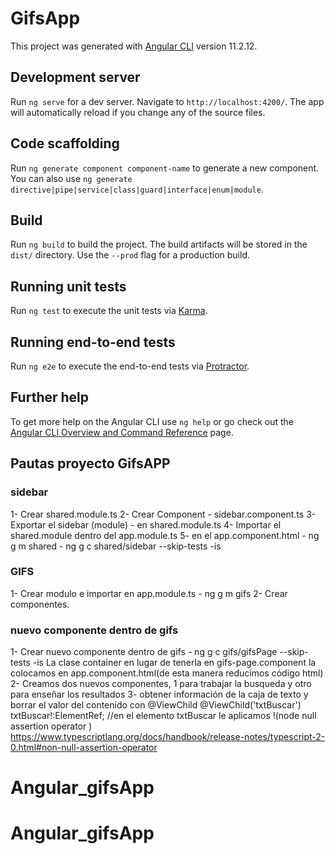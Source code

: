 # GifsApp

This project was generated with [Angular CLI](https://github.com/angular/angular-cli) version 11.2.12.

## Development server

Run `ng serve` for a dev server. Navigate to `http://localhost:4200/`. The app will automatically reload if you change any of the source files.

## Code scaffolding

Run `ng generate component component-name` to generate a new component. You can also use `ng generate directive|pipe|service|class|guard|interface|enum|module`.

## Build

Run `ng build` to build the project. The build artifacts will be stored in the `dist/` directory. Use the `--prod` flag for a production build.

## Running unit tests

Run `ng test` to execute the unit tests via [Karma](https://karma-runner.github.io).

## Running end-to-end tests

Run `ng e2e` to execute the end-to-end tests via [Protractor](http://www.protractortest.org/).

## Further help

To get more help on the Angular CLI use `ng help` or go check out the [Angular CLI Overview and Command Reference](https://angular.io/cli) page.

## Pautas proyecto GifsAPP

### sidebar

1- Crear shared.module.ts
2- Crear Component - sidebar.component.ts
3- Exportar el sidebar (module) - en shared.module.ts
4- Importar el shared.module dentro del app.module.ts
5- <app-sidebar></app-sidebar> en el app.component.html
    - ng g m shared
    - ng g c shared/sidebar --skip-tests -is

### GIFS

1- Crear modulo e importar en app.module.ts
    - ng g m gifs
2- Crear componentes. 

### nuevo componente dentro de gifs
1- Crear nuevo componente dentro de gifs
    - ng g c gifs/gifsPage --skip-tests -is
    La clase container en lugar de tenerla en gifs-page.component la colocamos en app.component.html(de esta manera reducimos código html)
2- Creamos dos nuevos componentes, 1 para trabajar la busqueda y otro para enseñar los resultados
3- obtener información de la caja de texto y borrar el valor del contenido con @ViewChild
@ViewChild('txtBuscar') txtBuscar!:ElementRef; //en el elemento txtBuscar le aplicamos !(node null assertion operator ) https://www.typescriptlang.org/docs/handbook/release-notes/typescript-2-0.html#non-null-assertion-operator





 
# Angular_gifsApp
# Angular_gifsApp
